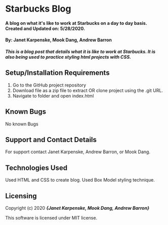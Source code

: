 # Starbucks Blog

#### A blog on what it's like to work at Starbucks on a day to day basis. Created and Updated on: 5/28/2020.

#### By: Janet Karpenske, Mook Dang, Andrew Barron

##### This is a blog post that details what it is like to work at Starbucks. It is also being used to practice styling html projects with CSS.

## Setup/Installation Requirements

1. Go to the GitHub project repository
2. Download file as a zip file to extract OR clone project using the .git URL.
3. Navigate to folder and open index.html

## Known Bugs
No known Bugs

## Support and Contact Details
For support contact Janet Karpenske, Andrew Barron, or Mook Dang.

## Technologies Used

Used HTML and CSS to create blog. Used Box Model styling technique.

## Licensing

Copyright (c) 2020 **_{Janet Karpenske, Mook Dang, Andrew Barron}_**

This software is licensed under MIT license.